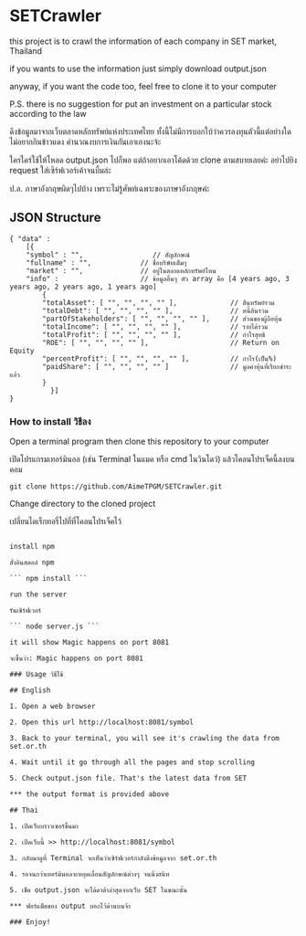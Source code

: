 # SETCrawler

this project is to crawl the information of each company in SET market, Thailand

if you wants to use the information just simply download output.json

anyway, if you want the code too, feel free to clone it to your computer

P.S. there is no suggestion for put an investment on a particular stock according to the law


ดึงข้อมูลมาจากเว็บตลาดหลักทรัพย์แห่งประเทศไทย ทั้งนี้ไม่มีการบอกใบ้ว่าควรลงทุนตัวนี้แต่อย่างใด ไม่อยากกินข้าวแดง คำนวณงบการเงินกันเอาเองนะจ้ะ

ใครใคร่ใช้ให้โหลด output.json ไปก็พอ แต่ถ้าอยากเอาโค้ดด้วย clone ตามสบายเลยค่ะ อย่าไปยิง request ใส่เซิร์ฟเวอร์เค้าจนบึ้มล่ะ

ป.ล. ภาษาอังกฤษผิดๆไปบ้าง เพราะไม่รู้ศัพท์เฉพาะของภาษาอังกฤษค่ะ

## JSON Structure

``` 
{ "data" :
	[{
	"symbol" : "",                 // สัญลักษณ์
	"fullname" : "",            // ชื่อบริษัทเต็มๆ
	"market" : "",              // อยู่ในตลาดหลักทรัพย์ไหน
	"info" :                    // ข้อมูลอื่นๆ ตัว array คือ [4 years ago, 3 years ago, 2 years ago, 1 years ago]
		{
		"totalAsset": [ "", "", "", "" ],             // สืนทรัพย์รวม 
		"totalDebt": [ "", "", "", "" ],              // หนี้สินรวม
		"partOfStakeholders": [ "", "", "", "" ],     // ส่วนของผู้ถือหุ้น
		"totalIncome": [ "", "", "", "" ],            // รายได้รวม
		"totalProfit": [ "", "", "", "" ],            // กำไรสุทธิ
		"ROE": [ "", "", "", "" ],                    // Return on Equity
		"percentProfit": [ "", "", "", "" ],          // กำไร(เป็น%)
		"paidShare": [ "", "", "", "" ]               // มูลค่าหุ้นที่เรียกชำระแล้ว
		}
          }]
}
```

### How to install วิธีลง

Open a terminal program then clone this repository to your computer

เปิดโปรแกรมเทอร์มินอล (เช่น Terminal ในแมค หรือ cmd ในวินโดว์) แล้วโคลนโปรเจ็คนี้ลงบนคอม

``` git clone https://github.com/AimeTPGM/SETCrawler.git ```

Change directory to the cloned project

เปลี่ยนไดเร็กทอรี่ไปที่ที่โคลนโปรเจ็คไว้

``` cd ~/your/path/to/project/SETCrawler

install npm

สั่งอินสตอล์ npm

``` npm install ``` 

run the server

รันเซิร์ฟเวอร์

``` node server.js ``` 

it will show Magic happens on port 8081

จะขึ้นว่า: Magic happens on port 8081

### Usage วิธีใช้

## English

1. Open a web browser

2. Open this url http://localhost:8081/symbol

3. Back to your terminal, you will see it's crawling the data from set.or.th

4. Wait until it go through all the pages and stop scrolling

5. Check output.json file. That's the latest data from SET

*** the output format is provided above

## Thai

1. เปิดเว็บบราวเซอร์ขึ้นมา 

2. เปิดเว็บนี้ >> http://localhost:8081/symbol

3. กลับมาดูที่ Terminal จะเห็นว่าเซิร์ฟเวอร์กำลังดึงข้อมูลจาก set.or.th

4. รอจนกว่าเทอร์มินอลจะหยุดเลื่อนสัญลักษณ์ต่างๆ จนนิ่งสนิท

5. เช็ค output.json จะได้ดาต้าล่าสุดจากเว็บ SET ในขณะนั้น 

*** ฟอร์แม็ตของ output บอกไว้ด้านบนจ้า

### Enjoy!
